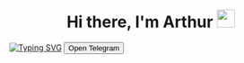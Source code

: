<h1 align="center">Hi there, I'm Arthur</a> <img src="https://github.com/blackcater/blackcater/raw/main/images/Hi.gif" height="32"/></h1>
<a href="https://git.io/typing-svg"><img src="https://readme-typing-svg.herokuapp.com?font=Fira+Code&size=23&pause=1000&color=EFF7AF&width=1000&height=100&lines=Right+now+I'm+a+student+at+programming+school+21+and+a+mobile+developer;...+in+the+future" alt="Typing SVG" /></a>
<!DOCTYPE html>
<html>
<head>
  <title>Telegram Button</title>
</head>
<body>
  <button onclick="openTelegram()">Open Telegram</button>

  <script>
    function openTelegram() {
      var link = "[https://t.me/your_telegram_link](https://t.me/GingerMustache)"; // Replace with your Telegram link
      window.location.href = link;
    }
  </script>
</body>
</html>
